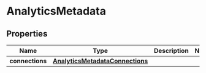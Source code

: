 

# AnalyticsMetadata


## Properties

| Name | Type | Description | Notes |
|------------ | ------------- | ------------- | -------------|
|**connections** | [**AnalyticsMetadataConnections**](AnalyticsMetadataConnections.md) |  |  |



